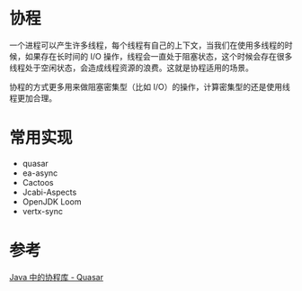 # 协程
一个进程可以产生许多线程，每个线程有自己的上下文，当我们在使用多线程的时候，如果存在长时间的 I/O 操作，线程会一直处于阻塞状态，这个时候会存在很多线程处于空闲状态，会造成线程资源的浪费。这就是协程适用的场景。

协程的方式更多用来做阻塞密集型（比如 I/O）的操作，计算密集型的还是使用线程更加合理。

# 常用实现
* quasar
* ea-async
* Cactoos
* Jcabi-Aspects
* OpenJDK Loom
* vertx-sync

# 参考
[Java 中的协程库 - Quasar](https://www.cnblogs.com/jmcui/p/12511623.html)